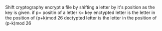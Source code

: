 Shift cryptography encrypt a file by shifting a letter by it's position as the key is given.
if p= positin of a letter
   k= key
  enctypted letter is the letter in the position of (p+k)mod 26
  dectypted letter is the letter in the position of (p-k)mod 26
  

